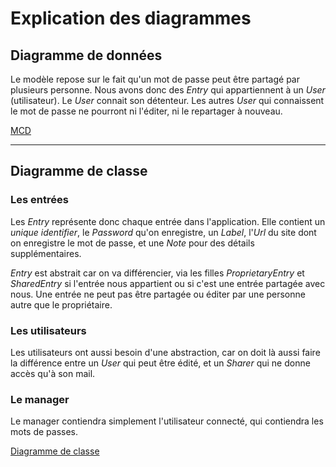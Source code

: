 # Explication des diagrammes

## Diagramme de données

Le modèle repose sur le fait qu'un mot de passe peut être partagé par plusieurs personne. Nous avons donc des *Entry* qui appartiennent à un *User* (utilisateur). Le *User* connait son détenteur. Les autres *User* qui connaissent le mot de passe ne pourront ni l'éditer, ni le repartager à nouveau.

[MCD](./MCD/database_mcd.mermaid.md)

----

## Diagramme de classe

### Les entrées
Les *Entry* représente donc chaque entrée dans l'application. Elle contient un *unique identifier*, le *Password* qu'on enregistre, un *Label*, l'*Url* du site dont on enregistre le mot de passe, et une *Note* pour des détails supplémentaires.

*Entry* est abstrait car on va différencier, via les filles *ProprietaryEntry* et *SharedEntry* si l'entrée nous appartient ou si c'est une entrée partagée avec nous. Une entrée ne peut pas être partagée ou éditer par une personne autre que le propriétaire.

### Les utilisateurs
Les utilisateurs ont aussi besoin d'une abstraction, car on doit là aussi faire la différence entre un *User* qui peut être édité, et un *Sharer* qui ne donne accès qu'à son mail.

### Le manager
Le manager contiendra simplement l'utilisateur connecté, qui contiendra les mots de passes.

[Diagramme de classe](./Class/v2.mermaid.md)